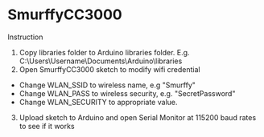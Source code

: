 SmurffyCC3000
=============
Instruction
1) Copy libraries folder to Arduino libraries folder. E.g. C:\Users\Username\Documents\Arduino\libraries
2) Open SmurffyCC3000 sketch to modify wifi credential
  - Change WLAN_SSID to wireless name, e.g "Smurffy"
  - Change WLAN_PASS to wireless security, e.g. "SecretPassword"
  - Change WLAN_SECURITY to appropriate value.
3) Upload sketch to Arduino and open Serial Monitor at 115200 baud rates to see if it works
